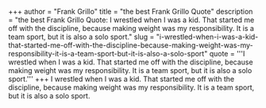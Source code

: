 +++
author = "Frank Grillo"
title = "the best Frank Grillo Quote"
description = "the best Frank Grillo Quote: I wrestled when I was a kid. That started me off with the discipline, because making weight was my responsibility. It is a team sport, but it is also a solo sport."
slug = "i-wrestled-when-i-was-a-kid-that-started-me-off-with-the-discipline-because-making-weight-was-my-responsibility-it-is-a-team-sport-but-it-is-also-a-solo-sport"
quote = '''I wrestled when I was a kid. That started me off with the discipline, because making weight was my responsibility. It is a team sport, but it is also a solo sport.'''
+++
I wrestled when I was a kid. That started me off with the discipline, because making weight was my responsibility. It is a team sport, but it is also a solo sport.
